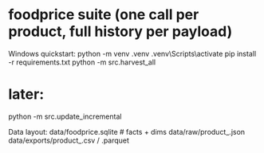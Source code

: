 # foodprice suite (one call per product, full history per payload)

Windows quickstart:
  python -m venv .venv
  .venv\Scripts\activate
  pip install -r requirements.txt
  python -m src.harvest_all
  # later:
  python -m src.update_incremental

Data layout:
  data/foodprice.sqlite     # facts + dims
  data/raw/product_<id>.json
  data/exports/product_<id>.csv / .parquet
